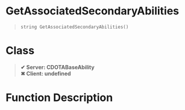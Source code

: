 # GetAssociatedSecondaryAbilities
> `string GetAssociatedSecondaryAbilities()`
# Class
> __✔ Server: CDOTABaseAbility__  
> __✖ Client: undefined__  
# Function Description

